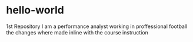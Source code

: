 # hello-world
1st Repository
I am a performance analyst working in proffessional football
the changes where made inline with the course instruction
